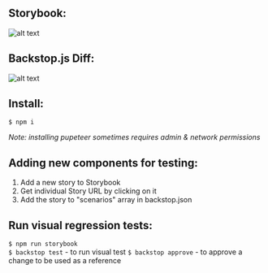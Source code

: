 ## Storybook:
![alt text](https://i.ibb.co/9ppkqcR/Screenshot-2019-10-29-at-15-02-46.png "")

## Backstop.js Diff:

![alt text](https://i.ibb.co/qjLJHXT/Screenshot-2019-10-29-at-14-39-09.png "")

## Install:

`$ npm i `  
  
_Note: installing pupeteer sometimes requires admin & network permissions_  

## Adding new components for testing:

 1. Add a new story to Storybook  
 2. Get individual Story URL by clicking on it  
 3. Add the story to "scenarios" array in backstop.json  
  
## Run visual regression tests:
`$ npm run storybook`  
`$ backstop test` - to run visual test
`$ backstop approve` - to approve a change to be used as a reference
